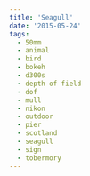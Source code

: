 ```yaml
---
title: 'Seagull'
date: '2015-05-24'
tags:
  - 50mm
  - animal
  - bird
  - bokeh
  - d300s
  - depth of field
  - dof
  - mull
  - nikon
  - outdoor
  - pier
  - scotland
  - seagull
  - sign
  - tobermory
---
```

